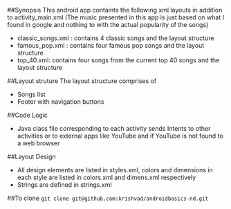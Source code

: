 ##Synopsis
This android app containts the following xml layouts in addition to activity_main.xml (The music presented in this app is just based on what I found in google and nothing to with the actual popularity of the songs)
* classic_songs.xml : contains 4 classic songs and the layout structure
* famous_pop.xml : contains four famous pop songs and the layout structure
* top_40.xml: contains four songs from the current top 40 songs and the layout structure

##Layout struture
The layout structure comprises of
* Songs list
* Footer with navigation buttons

##Code Logic
* Java class file corresponding to each activity sends Intents to other activities or to external apps like YouTube and if YouTube is not found to a web browser

##Layout Design
* All design elements are listed in styles.xml, colors and dimensions in each style are listed in colors.xml and dimens.xml respectively
* Strings are defined in strings.xml 

##To clone
`git clone git@github.com:krishvad/androidbasics-nd.git`
